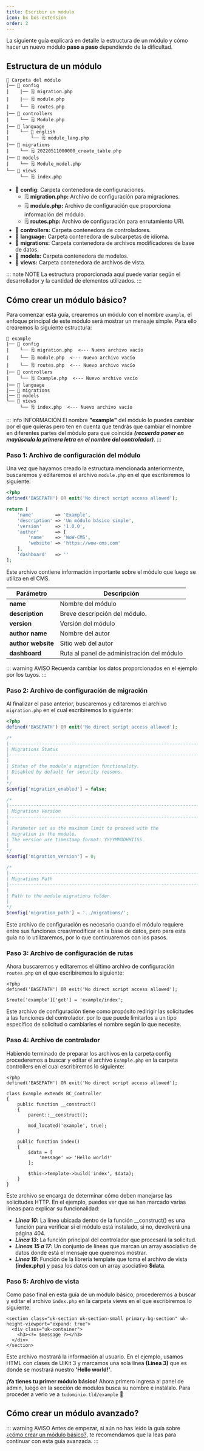 ```yaml
---
title: Escribir un módulo
icon: bx bxs-extension
order: 2
---
```


La siguiente guía explicará en detalle la estructura de un módulo y cómo hacer un nuevo módulo **paso a paso** dependiendo de la dificultad.

## Estructura de un módulo

```
📂 Carpeta del módulo
|── 📂 config
|    |── 🗒️ migration.php
|    |── 🗒️ module.php
|    └── 🗒️ routes.php
|── 📂 controllers
|    └── 🗒️ Module.php
|── 📂 language
|    └── 📂 english
|        └── 🗒️ module_lang.php
|── 📂 migrations
|    └── 🗒️ 20220511000000_create_table.php
|── 📂 models
|    └── 🗒️ Module_model.php
└── 📂 views
     └── 🗒️ index.php
```

- 📂 **config:** Carpeta contenedora de configuraciones.
  - 🗒️ **migration.php:** Archivo de configuración para migraciones.
  - 🗒️ **module.php:** Archivo de configuración que proporciona información del módulo.
  - 🗒️ **routes.php:** Archivo de configuración para enrutamiento URI.
- 📂 **controllers:** Carpeta contenedora de controladores.
- 📂 **language:** Carpeta contenedora de subcarpetas de idioma.
- 📂 **migrations:** Carpeta contenedora de archivos modificadores de base de datos.
- 📂 **models:** Carpeta contenedora de modelos.
- 📂 **views:** Carpeta contenedora de archivos de vista.

::: note NOTE
La estructura proporcionada aquí puede variar según el desarrollador y la cantidad de elementos utilizados.
:::

## Cómo crear un módulo básico?

Para comenzar esta guía, crearemos un módulo con el nombre `example`, el enfoque principal de este módulo será mostrar un mensaje simple. Para ello crearemos la siguiente estructura:

```
📂 example
|── 📂 config
|    └── 🗒️ migration.php  <--- Nuevo archivo vacío
|    └── 🗒️ module.php  <--- Nuevo archivo vacío
|    └── 🗒️ routes.php  <--- Nuevo archivo vacío
|── 📂 controllers
|    └── 🗒️ Example.php  <--- Nuevo archivo vacío
|── 📂 language
|── 📂 migrations
|── 📂 models
└── 📂 views
     └── 🗒️ index.php  <--- Nuevo archivo vacío
```

::: info INFORMACIÓN
El nombre **"example"** del módulo lo puedes cambiar por el que quieras pero ten en cuenta que tendrás que cambiar el nombre en diferentes partes del módulo para que coincida **_(recuerda poner en mayúscula la primera letra en el nombre del controlador)_**.
:::

### Paso 1: Archivo de configuración del módulo

Una vez que hayamos creado la estructura mencionada anteriormente, buscaremos y editaremos el archivo `module.php` en el que escribiremos lo siguiente:

```php
<?php
defined('BASEPATH') OR exit('No direct script access allowed');

return [
    'name'        => 'Example',
    'description' => 'Un módulo básico simple',
    'version'     => '1.0.0',
    'author'      => [
        'name'    => 'WoW-CMS',
        'website' => 'https://wow-cms.com'
    ],
    'dashboard'   => ''
];
```

Este archivo contiene información importante sobre el módulo que luego se utiliza en el CMS.

| Parámetro | Descripción |
| ------- | ------- |
| **name** | Nombre del módulo |
| **description** | Breve descripción del módulo. |
| **version** | Versión del módulo |
| **author name** | Nombre del autor |
| **author website** | Sitio web del autor |
| **dashboard** | Ruta al panel de administración del módulo |

::: warning AVISO
Recuerda cambiar los datos proporcionados en el ejemplo por los tuyos.
:::

### Paso 2: Archivo de configuración de migración

Al finalizar el paso anterior, buscaremos y editaremos el archivo `migration.php` en el cual escribiremos lo siguiente:

```php
<?php
defined('BASEPATH') OR exit('No direct script access allowed');

/*
|--------------------------------------------------------------------------
| Migrations Status
|--------------------------------------------------------------------------
|
| Status of the module's migration functionality. 
| Disabled by default for security reasons.
|
*/
$config['migration_enabled'] = false;

/*
|--------------------------------------------------------------------------
| Migrations Version
|--------------------------------------------------------------------------
|
| Parameter set as the maximum limit to proceed with the
| migration in the module.
| The version use timestamp format: YYYYMMDDHHIISS
|
*/
$config['migration_version'] = 0;

/*
|--------------------------------------------------------------------------
| Migrations Path
|--------------------------------------------------------------------------
|
| Path to the module migrations folder.
|
*/
$config['migration_path'] = '../migrations/';
```
Este archivo de configuración es necesario cuando el módulo requiere entre sus funciones crear/modificar en la base de datos, pero para esta guía no lo utilizaremos, por lo que continuaremos con los pasos.

### Paso 3: Archivo de configuración de rutas

Ahora buscaremos y editaremos el último archivo de configuración `routes.php` en el que escribiremos lo siguiente:

```php{4}
<?php
defined('BASEPATH') OR exit('No direct script access allowed');

$route['example']['get'] = 'example/index';
```

Este archivo de configuración tiene como propósito redirigir las solicitudes a las funciones del controlador. por lo que puede limitarlos a un tipo específico de solicitud o cambiarles el nombre según lo que necesite.

### Paso 4: Archivo de controlador

Habiendo terminado de preparar los archivos en la carpeta config procederemos a buscar y editar el archivo `Example.php` en la carpeta controllers en el cual escribiremos lo siguiente:

```php{10,13,15-17,19}
<?php
defined('BASEPATH') OR exit('No direct script access allowed');

class Example extends BC_Controller
{
    public function __construct()
    {
        parent::__construct();

        mod_located('example', true);
    }

    public function index()
    {
        $data = [
            'message' => 'Hello world!'
        ];

        $this->template->build('index', $data);
    }
}
```

Este archivo se encarga de determinar cómo deben manejarse las solicitudes HTTP. En el ejemplo, puedes ver que se han marcado varias líneas para explicar su funcionalidad:

- **_Línea 10_:** La línea ubicada dentro de la función \__construct() es una función para verificar si el módulo está instalado, si no, devolverá una página 404.
- **_Línea 13_:** La función principal del controlador que procesará la solicitud.
- **_Líneas 15 a 17_:** Un conjunto de líneas que marcan un array asociativo de datos donde está el mensaje que queremos mostrar.
- **_Línea 19_:** Función de la librería template que toma el archivo de vista **(index.php)** y pasa los datos con un array asociativo **$data**.

### Paso 5: Archivo de vista

Como paso final en esta guía de un módulo básico, procederemos a buscar y editar el archivo `index.php` en la carpeta views en el que escribiremos lo siguiente:

```php{3}
<section class="uk-section uk-section-small primary-bg-section" uk-height-viewport="expand: true">
  <div class="uk-container">
    <h3><?= $message ?></h3>
  </div>
</section>
```

Este archivo mostrará la información al usuario. En el ejemplo, usamos HTML con clases de UIKit 3 y marcamos una sola línea **(Línea 3)** que es donde se mostrará nuestro **'Hello world!'**.

**¡Ya tienes tu primer módulo básico!** Ahora primero ingresa al panel de admin, luego en la sección de módulos busca su nombre e instálalo. Para proceder a verlo ve a `tudominio.tld/example` :tada:

## Cómo crear un módulo avanzado?

::: warning AVISO
Antes de empezar, si aún no has leído la guía sobre [¿cómo crear un módulo básico?](../developer/module.md#como-crear-un-modulo-basico), te recomendamos que la leas para continuar con esta guía avanzada.
:::
